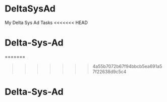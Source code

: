 # DeltaSysAd
My Delta Sys Ad Tasks
<<<<<<< HEAD
# Delta-Sys-Ad
=======
>>>>>>> 4a55b7072b67f94bbcb5ea691a57f22638d9c5c4
# Delta-Sys-Ad
